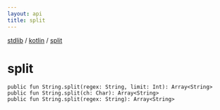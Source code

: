 ```yaml
---
layout: api
title: split
---
```

[stdlib](../index.html) / [kotlin](index.html) / [split](split.html)

# split

```
public fun String.split(regex: String, limit: Int): Array<String>
public fun String.split(ch: Char): Array<String>
public fun String.split(regex: String): Array<String>
```
